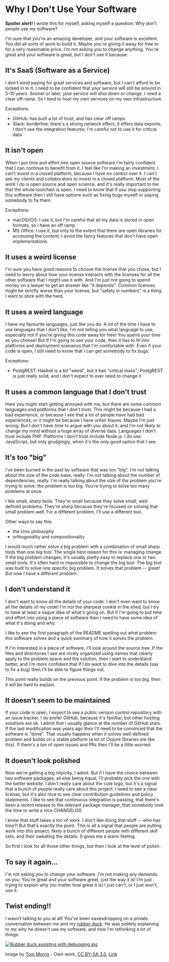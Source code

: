 # Why I Don't Use Your Software

**Spoiler alert!**
I wrote this for myself, asking myself a question:
Why don't people use *my* software?

I'm sure that you're an amazing developer,
and your software is excellent.
You did all sorts of work to build it.
Maybe you're giving it away for free
or for a very reasonable price.
I'm not asking you to change anything.
You're great and your software is great,
but I don't use it because:

## It's SaaS (Software as a Service)

I don't mind paying for great services and software,
but I can't afford to be locked in to it.
I need to be confident that your service will still be around in 5-10 years.
Sooner or later, your service will shut down or change.
I need a clear off-ramp.
So I tend to host my own services on my own infrastructure.

Exceptions:

- GitHub: has built a lot of trust, and has clear off ramps
- Slack: borderline; there's a strong network effect;
  it offers data exports;
  I don't use the integration features;
  I'm careful not to use it for critical data

## It isn't open

When I put time and effort into open source software
I'm fairly confident that I can continue to benefit from it.
I feel like I'm making an investment.
I can't invest in a closed platform,
because I have no control over it.
I can't ask my clients and collaborators to invest in a closed platform.
Most of the work I do is open source and open science,
and it's really important to me that the whole toolchain is open.
I need to know that if you stop supporting this software
then I still have options
such as fixing bugs myself or paying somebody to fix them.

Exceptions:

- macOS/iOS: I use it, but I'm careful that all my data is stored in open formats, so I have an off ramp
- MS Office: I use it, but only to the extent that there are open libraries for accessing the content;
  I avoid the fancy features that don't have open implementations

## It uses a weird license

I'm sure you have good reasons to choose the license that you chose,
but I need to worry about how your license interacts with
the licenses for all the other software that I might use it with.
And I'm just not going to spend money on a lawyer
to get an answer like "it depends".
Common licenses might be strictly worse than your license,
but "safety in numbers" is a thing.
I want to stick with the herd.

## It uses a weird language

I have my favourite languages,
just like you do.
A lot of the time I have to use languages that I don't like.
I'm not telling you what language to use,
especially not if you're giving this code away for free!
You spend your time as you choose!
But if I'm going to use your code,
then it has to fit into platforms and deployment scenarios
that I'm comfortable with.
Even if your code is open,
I still need to know that I can get somebody to fix bugs.

Exceptions:

- PostgREST: Haskell is a bit "weird", but it has "critical mass";
  PostgREST is just really solid, and I don't expect to ever need to change it

## It uses a common language that I don't trust

Here you might start getting annoyed with me,
but there are some common languages and platforms that I don't trust.
This might be because I had a bad experience,
or because I see that a lot of people have had bad experiences,
or it might be because I have unfair biases.
Maybe I'm just wrong.
But I don't have time to argue with you about it,
and I'm not likely to change my mind without a huge array of diverse data.
Languages I don't trust include PHP.
Platforms I don't trust include Node.js.
I do use JavaScript,
but only grudgingly,
when it's the only good option that I see.

## It's too "big"

I've been burned in the past by software that was too "big".
I'm not talking about the size of the code base, really.
I'm not talking about the number of dependencies, really.
I'm really talking about the size of the problem you're trying to solve:
the problem is too big.
You're trying to solve too many problems at once.

I like small, sharp tools.
They're small because they solve small, well-defined problems.
They're sharp because they're focused on solving that small problem well.
For a different problem, I'll use a different tool.

Other ways to say this:

- the Unix philosophy
- orthogonality and compositionality

I would much rather solve a big problem
with a combination of small sharp tools
than one big tool.
The single best reason for this is: managing change.
If the big problem changes,
it's usually pretty easy to replace one or two small tools.
It's often hard or impossible to change the big tool.
The big tool was built to solve one specific big problem.
It solves that problem -- great!
But now I have a different problem.

## I don't understand it

I don't want to know all the details of your code.
I don't even want to know all the details of my code!
I'm not the sharpest cookie in the shed,
but I try to have at least a vague idea of what's going on.
But if I'm going to put time and effort into using a piece of software
then I need to have some idea of what it's doing and why.

I like to see the first paragraph of the README
spelling out what problem this software solves
and a quick summary of how it solves the problem.

If I'm interested in a piece of software,
I'll look around the source tree.
If the files and directories I see
are nicely organized using names that clearly
apply to the problem space and the solution,
then I start to understand better,
and I'm more confident that if I *do* want to dive into the details
(say to fix a bug)
then I'll be able to figure things out.

This point really builds on the previous point:
if the problem is too big,
then it will be hard to explain.

## It doesn't seem to be maintained

If your code is open,
I expect to see a public version control repository
with an issue tracker.
I do prefer GitHub, because it's familiar,
 but other hosting solutions are ok.
I admit that I usually glance at the number of GitHub stars.
If the last modification was years ago
then I'll need to be convinced that the software is "done".
That usually happens when it solves well-defined problem
and builds on a stable platform
(a lot of Clojure libraries are like this).
If there's a ton of open issues and PRs
then I'll be a little worried.

## It doesn't look polished

Now we're getting a big nitpicky, I admit.
But if I have the choice between two software packages,
all else being equal,
I'll probably pick the one with the better website.
I don't really care about the cute logo,
but it's a signal that a bunch of people really care about this project.
I need to see a clear license,
but it's also nice to see clear contribution guidelines and policy statements.
I like to see that continuous integration is passing,
that there's been a recent release to the relevant package manager,
that somebody took the time to write a nice CHANGELOG.

I know that stuff takes a ton of work.
I don't like doing that stuff -- who has time?!
But that's exactly the point.
This is all a signal that people are putting work into this project,
likely a bunch of different people with different skill sets,
and their sweating the details.
It gives me a warm feeling.

So first I look for all those other things,
but then I look at the level of polish.

## To say it again...

I'm not asking you to change your software.
I'm not making any demands on you.
You're great and your software great, just the way it is!
I'm just trying to explain why
(no matter how great it is)
I just can't, or I just won't, use it.

## Twist ending!!

I wasn't talking to you at all!
You've been eavesdropping on a private conversation
between me and my [rubber duck](https://en.wikipedia.org/wiki/Rubber_duck_debugging).
He was politely explaining to *me*
why he doesn't use *my* software,
and now I'm rethinking a lot of things.


<a href="https://commons.wikimedia.org/wiki/File:Rubber_duck_assisting_with_debugging.jpg#/media/File:Rubber_duck_assisting_with_debugging.jpg"><img src="https://upload.wikimedia.org/wikipedia/commons/d/d5/Rubber_duck_assisting_with_debugging.jpg" alt="Rubber duck assisting with debugging.jpg"></a>

Image by <a href="//commons.wikimedia.org/wiki/User:Tom_Morris" title="User:Tom Morris">Tom Morris</a> - <span class="int-own-work" lang="en">Own work</span>,
<a href="https://creativecommons.org/licenses/by-sa/3.0" title="Creative Commons Attribution-Share Alike 3.0">CC BY-SA 3.0</a>,
<a href="https://commons.wikimedia.org/w/index.php?curid=16745966">Link</a>
